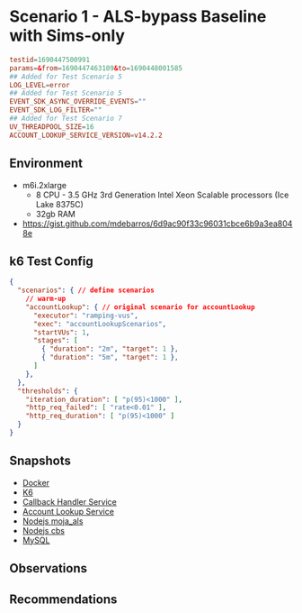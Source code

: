 # Scenario 1 - ALS-bypass Baseline with Sims-only

```conf
testid=1690447500991
params=&from=1690447463109&to=1690448001585
## Added for Test Scenario 5
LOG_LEVEL=error
## Added for Test Scenario 5
EVENT_SDK_ASYNC_OVERRIDE_EVENTS=""
EVENT_SDK_LOG_FILTER=""
## Added for Test Scenario 7
UV_THREADPOOL_SIZE=16
ACCOUNT_LOOKUP_SERVICE_VERSION=v14.2.2
```

## Environment

- m6i.2xlarge
  - 8 CPU - 3.5 GHz 3rd Generation Intel Xeon Scalable processors (Ice Lake 8375C)
  - 32gb RAM
- https://gist.github.com/mdebarros/6d9ac90f33c96031cbce6b9a3ea8048e

## k6 Test Config

```json
{
  "scenarios": { // define scenarios
    // warm-up
    "accountLookup": { // original scenario for accountLookup
      "executor": "ramping-vus",
      "exec": "accountLookupScenarios",
      "startVUs": 1,
      "stages": [
        { "duration": "2m", "target": 1 },
        { "duration": "5m", "target": 1 },
      ]
    },
  },
  "thresholds": {
    "iteration_duration": [ "p(95)<1000" ],
    "http_req_failed": [ "rate<0.01" ],
    "http_req_duration": [ "p(95)<1000" ]
  }
}
```

## Snapshots

- [Docker](https://snapshots.raintank.io/dashboard/snapshot/9DU5uakoMZ2nSc18heWS7n61yLFmk9Kj)
- [K6](https://snapshots.raintank.io/dashboard/snapshot/7iQ7T6fDizAUcwakzEfgQz7syLGqDzhq?orgId=2)
- [Callback Handler Service](https://snapshots.raintank.io/dashboard/snapshot/ROW9VFS6BtBPgEm5xUeZU4i3D9WEhIg0?orgId=2)
- [Account Lookup Service](https://snapshots.raintank.io/dashboard/snapshot/q6Goz1TcZSbGgPOER0rpuCg9Od1vC0sd)
- [Nodejs moja_als](https://snapshots.raintank.io/dashboard/snapshot/XVgTjufsBsYY8UidtP33CPA77YRtj5Fr)
- [Nodejs cbs](https://snapshots.raintank.io/dashboard/snapshot/dp5L9nLn0ap1YXbxpKK826rdD5oN1D4y?orgId=2)
- [MySQL](https://snapshots.raintank.io/dashboard/snapshot/vL9eUZCcaD86IMGWklFUGJfnVIZeq5IP)

## Observations

## Recommendations

